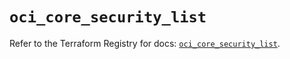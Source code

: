 # `oci_core_security_list`

Refer to the Terraform Registry for docs: [`oci_core_security_list`](https://registry.terraform.io/providers/hashicorp/oci/7.19.0/docs/resources/core_security_list).
